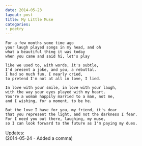 ```yaml
---
date: 2014-05-23
layout: post
title: My Little Muse
categories:
- poetry
---
```


    For a few months some time ago
    your laugh played songs in my head, and oh
    what a beautiful thing it was today
    when you came and said hi, let's play

    like we used to, with words, it's subtle,
    I'd present a joke, and you, a rebuttal.
    I had so much fun, I nearly cried,
    to pretend I'm not at all in love, I lied.

    In love with your smile, in love with your laugh,
    with the way your eyes played with my heart.
    You're a woman happily married to a man, not me,
    and I wishing, for a moment, to be he.

    But the love I have for you, my friend, it's dear
    that you represent the light, and not the darkness I fear.
    For I need you out there, laughing, my muse,
    so I can look forward to the future as I'm paying my dues.

Updates:  
(2014-05-24 - Added a comma)
